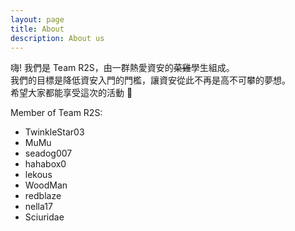 ```yaml
---
layout: page
title: About
description: About us
---
```


嗨! 我們是 Team R2S，由一群熱愛資安的~~菜雞~~學生組成。  
我們的目標是降低資安入門的門檻，讓資安從此不再是高不可攀的夢想。  
希望大家都能享受這次的活動 💖 

Member of Team R2S:
- TwinkleStar03
- MuMu
- seadog007
- hahabox0
- lekous
- WoodMan
- redblaze
- nella17
- Sciuridae
